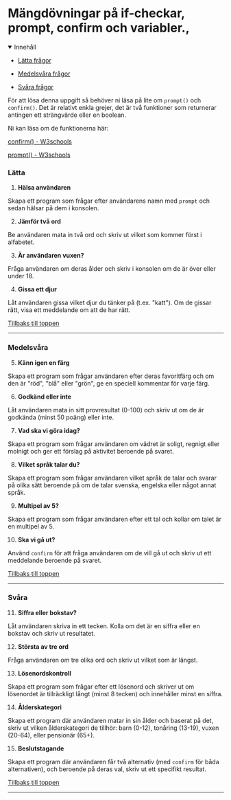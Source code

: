 # Mängdövningar på if-checkar, prompt, confirm och variabler.,

<details open>
<summary>Innehåll</summary>

- [Lätta frågor](#lätta)

- [Medelsvåra frågor](#medelsvåra)

- [Svåra frågor](#svåra)
</details>

För att lösa denna uppgift så behöver ni läsa på lite om `prompt()` och `confirm()`. Det är relativt enkla grejer, det är två funktioner som returnerar antingen ett strängvärde eller en boolean.

Ni kan läsa om de funktionerna här:

[confirm() - W3schools](https://www.w3schools.com/jsref/met_win_confirm.asp)

[prompt() - W3schools](https://www.w3schools.com/jsref/met_win_prompt.asp)

### Lätta

1. **Hälsa användaren**

Skapa ett program som frågar efter användarens namn med `prompt` och sedan hälsar på dem i konsolen.

2. **Jämför två ord**

Be användaren mata in två ord och skriv ut vilket som kommer först i alfabetet.

3. **Är användaren vuxen?**

Fråga användaren om deras ålder och skriv i konsolen om de är över eller under 18.

4. **Gissa ett djur**

Låt användaren gissa vilket djur du tänker på (t.ex. "katt"). Om de gissar rätt, visa ett meddelande om att de har rätt.

[Tillbaks till toppen](#mängdövningar-på-if-checkar-prompt-confirm-och-variabler)

---

### Medelsvåra

5. **Känn igen en färg**

Skapa ett program som frågar användaren efter deras favoritfärg och om den är "röd", "blå" eller "grön", ge en speciell kommentar för varje färg.

6. **Godkänd eller inte**

Låt användaren mata in sitt provresultat (0-100) och skriv ut om de är godkända (minst 50 poäng) eller inte.

7. **Vad ska vi göra idag?**

Skapa ett program som frågar användaren om vädret är soligt, regnigt eller molnigt och ger ett förslag på aktivitet beroende på svaret.

8. **Vilket språk talar du?**

Skapa ett program som frågar användaren vilket språk de talar och svarar på olika sätt beroende på om de talar svenska, engelska eller något annat språk.

9. **Multipel av 5?**

Skapa ett program som frågar användaren efter ett tal och kollar om talet är en multipel av 5.

10. **Ska vi gå ut?**

Använd `confirm` för att fråga användaren om de vill gå ut och skriv ut ett meddelande beroende på svaret.

[Tillbaks till toppen](#mängdövningar-på-if-checkar-prompt-confirm-och-variabler)

---

### Svåra

11. **Siffra eller bokstav?**

Låt användaren skriva in ett tecken. Kolla om det är en siffra eller en bokstav och skriv ut resultatet.

12. **Största av tre ord**

Fråga användaren om tre olika ord och skriv ut vilket som är längst.

13. **Lösenordskontroll**

Skapa ett program som frågar efter ett lösenord och skriver ut om lösenordet är tillräckligt långt (minst 8 tecken) och innehåller minst en siffra.

14. **Ålderskategori**

Skapa ett program där användaren matar in sin ålder och baserat på det, skriv ut vilken ålderskategori de tillhör: barn (0-12), tonåring (13-19), vuxen (20-64), eller pensionär (65+).

15. **Beslutstagande**

Skapa ett program där användaren får två alternativ (med `confirm` för båda alternativen), och beroende på deras val, skriv ut ett specifikt resultat.

[Tillbaks till toppen](#mängdövningar-på-if-checkar-prompt-confirm-och-variabler)

---
